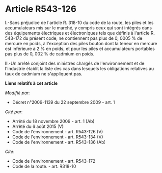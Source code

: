 # Article R543-126

I.-Sans préjudice de l'article R. 318-10 du code de la route, les piles et les accumulateurs mis sur le marché, y compris
ceux qui sont intégrés dans des équipements électriques et électroniques tels que définis à l'article R. 543-172 du présent
code, ne contiennent pas plus de 0, 0005 % de mercure en poids, à l'exception des piles bouton dont la teneur en mercure est
inférieure à 2 % en poids, et pour les piles et accumulateurs portables pas plus de 0, 002 % de cadmium en poids. 

II.-Un arrêté conjoint des ministres chargés de l'environnement et de l'industrie établit la liste des cas dans lesquels les
obligations relatives au taux de cadmium ne s'appliquent pas.

**Liens relatifs à cet article**

_Modifié par_:

  - Décret n°2009-1139 du 22 septembre 2009 - art. 1

_Cité par_:

  - Arrêté du 18 novembre 2009 - art. 1 (Ab)
  - Arrêté du 6 août 2015 (V)
  - Code de l'environnement - art. R543-126 (V)
  - Code de l'environnement - art. R543-134 (V)
  - Code de l'environnement - art. R543-136 (Ab)

_Cite_:

  - Code de l'environnement - art. R543-172
  - Code de la route. - art. R318-10
